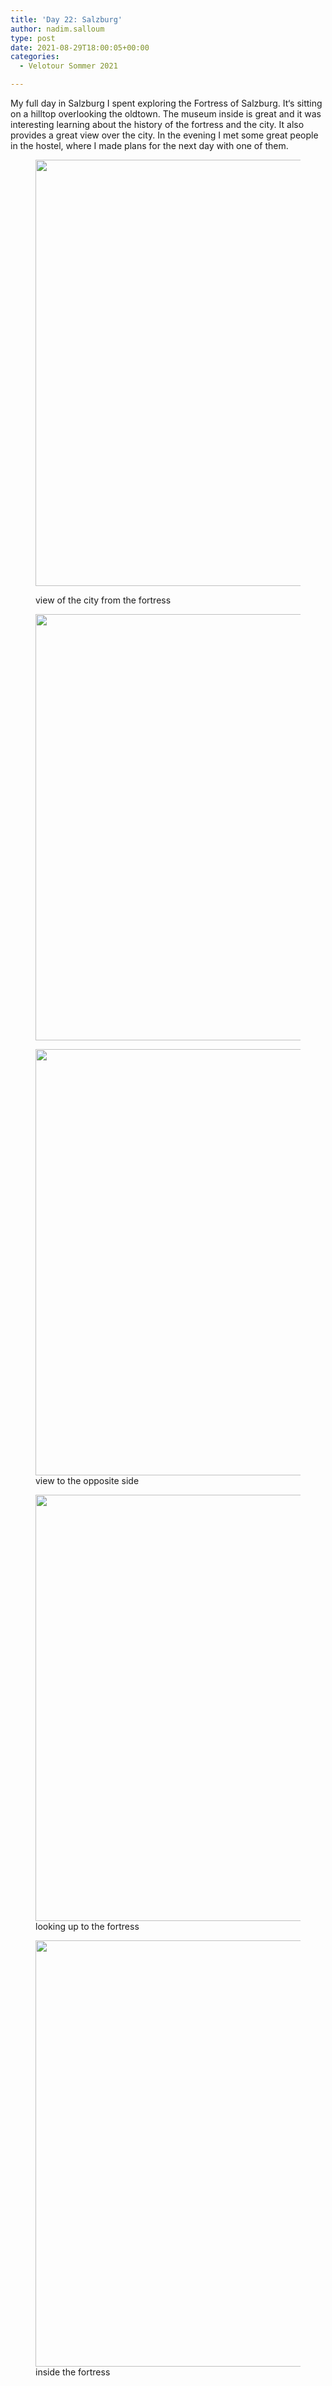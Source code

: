 ```yaml
---
title: 'Day 22: Salzburg'
author: nadim.salloum
type: post
date: 2021-08-29T18:00:05+00:00
categories:
  - Velotour Sommer 2021

---
```

 

My full day in Salzburg I spent exploring the Fortress of Salzburg. It‘s sitting on a hilltop overlooking the oldtown. The museum inside is great and it was interesting learning about the history of the fortress and the city. It also provides a great view over the city. In the evening I met some great people in the hostel, where I made plans for the next day with one of them. <figure class="wp-block-image size-large">

<img loading="lazy" decoding="async" width="1024" height="682" src="https://salloum.ch/wp-content/uploads/2021/08/D1D12D9D-0CD7-4AD6-A4C8-F5FFAF4721F4-1024x682.jpeg" alt="" class="wp-image-239" srcset="https://salloum.ch/wp-content/uploads/2021/08/D1D12D9D-0CD7-4AD6-A4C8-F5FFAF4721F4-1024x682.jpeg 1024w, https://salloum.ch/wp-content/uploads/2021/08/D1D12D9D-0CD7-4AD6-A4C8-F5FFAF4721F4-300x200.jpeg 300w, https://salloum.ch/wp-content/uploads/2021/08/D1D12D9D-0CD7-4AD6-A4C8-F5FFAF4721F4-768x512.jpeg 768w, https://salloum.ch/wp-content/uploads/2021/08/D1D12D9D-0CD7-4AD6-A4C8-F5FFAF4721F4.jpeg 1280w" sizes="(max-width: 1024px) 100vw, 1024px" /> <figcaption>view of the city from the fortress</figcaption></figure> <figure class="wp-block-image size-large"><img loading="lazy" decoding="async" width="1024" height="682" src="https://salloum.ch/wp-content/uploads/2021/08/5189E7D3-2F75-45A6-9F72-405872CC7064-1024x682.jpeg" alt="" class="wp-image-240" srcset="https://salloum.ch/wp-content/uploads/2021/08/5189E7D3-2F75-45A6-9F72-405872CC7064-1024x682.jpeg 1024w, https://salloum.ch/wp-content/uploads/2021/08/5189E7D3-2F75-45A6-9F72-405872CC7064-300x200.jpeg 300w, https://salloum.ch/wp-content/uploads/2021/08/5189E7D3-2F75-45A6-9F72-405872CC7064-768x512.jpeg 768w, https://salloum.ch/wp-content/uploads/2021/08/5189E7D3-2F75-45A6-9F72-405872CC7064.jpeg 1280w" sizes="(max-width: 1024px) 100vw, 1024px" /></figure> <figure class="wp-block-image size-large"><img loading="lazy" decoding="async" width="1024" height="682" src="https://salloum.ch/wp-content/uploads/2021/08/1508853C-C17B-4638-9752-0F6DC49D015F-1024x682.jpeg" alt="" class="wp-image-241" srcset="https://salloum.ch/wp-content/uploads/2021/08/1508853C-C17B-4638-9752-0F6DC49D015F-1024x682.jpeg 1024w, https://salloum.ch/wp-content/uploads/2021/08/1508853C-C17B-4638-9752-0F6DC49D015F-300x200.jpeg 300w, https://salloum.ch/wp-content/uploads/2021/08/1508853C-C17B-4638-9752-0F6DC49D015F-768x512.jpeg 768w, https://salloum.ch/wp-content/uploads/2021/08/1508853C-C17B-4638-9752-0F6DC49D015F.jpeg 1280w" sizes="(max-width: 1024px) 100vw, 1024px" /><figcaption>view to the opposite side</figcaption></figure> <figure class="wp-block-image size-large"><img loading="lazy" decoding="async" width="1024" height="682" src="https://salloum.ch/wp-content/uploads/2021/08/0D7EA16F-DBBD-4168-89E1-23EF3AD71863-1024x682.jpeg" alt="" class="wp-image-242" srcset="https://salloum.ch/wp-content/uploads/2021/08/0D7EA16F-DBBD-4168-89E1-23EF3AD71863-1024x682.jpeg 1024w, https://salloum.ch/wp-content/uploads/2021/08/0D7EA16F-DBBD-4168-89E1-23EF3AD71863-300x200.jpeg 300w, https://salloum.ch/wp-content/uploads/2021/08/0D7EA16F-DBBD-4168-89E1-23EF3AD71863-768x512.jpeg 768w, https://salloum.ch/wp-content/uploads/2021/08/0D7EA16F-DBBD-4168-89E1-23EF3AD71863.jpeg 1280w" sizes="(max-width: 1024px) 100vw, 1024px" /><figcaption>looking up to the fortress</figcaption></figure> <figure class="wp-block-image size-large"><img loading="lazy" decoding="async" width="1024" height="682" src="https://salloum.ch/wp-content/uploads/2021/08/03553A38-3BFB-47EE-A3C5-60286780B81F-1024x682.jpeg" alt="" class="wp-image-243" srcset="https://salloum.ch/wp-content/uploads/2021/08/03553A38-3BFB-47EE-A3C5-60286780B81F-1024x682.jpeg 1024w, https://salloum.ch/wp-content/uploads/2021/08/03553A38-3BFB-47EE-A3C5-60286780B81F-300x200.jpeg 300w, https://salloum.ch/wp-content/uploads/2021/08/03553A38-3BFB-47EE-A3C5-60286780B81F-768x512.jpeg 768w, https://salloum.ch/wp-content/uploads/2021/08/03553A38-3BFB-47EE-A3C5-60286780B81F.jpeg 1280w" sizes="(max-width: 1024px) 100vw, 1024px" /><figcaption>inside the fortress</figcaption></figure>